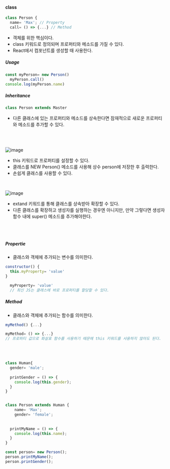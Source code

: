 #### class
```JavaScript
class Person {
  name= 'Max'; // Property
  call= () => {...} // Method
```
- 객체를 위한 핵심이다.
- class 키워드로 정의되며 프로퍼티와 메소드를 가질 수 있다.
- React에서 컴포넌트를 생성할 때 사용한다.

##### Usage
```JavaScript
const myPerson= new Person()
  myPerson.call()
console.log(myPerson.name)
```
##### Inheritance
```JavaScript
class Person extends Master
```
- 다른 클래스에 있는 프로퍼티와 메소드를 상속한다면 잠재적으로 새로운 프로퍼티와 메소드를 추가할 수 있다.

<br>
<br>

![image](https://user-images.githubusercontent.com/79950504/181182238-a93c7ca5-483e-4368-b558-ccb94205e236.png)
- this 키워드로 프로퍼티를 설정할 수 있다. 
- 클래스를 NEW Person() 메소드를 사용해 상수 person에 저장한 후 출력한다.
- 손쉽게 클래스를 사용할 수 있다.

<br>

![image](https://user-images.githubusercontent.com/79950504/181182979-a50b818d-3ad7-4d9c-84b2-98aecfdf1bb1.png)
- extand 키워드를 통해 클래스를 상속받아 확장할 수 있다.
- 다른 클래스를 확장하고 생성자를 실행하는 경우엔 아니지만, 만약 그렇다면 생성자 함수 내에 super() 메소드를 추가해야한다.

<br>
<br>

##### Propertie
- 클래스와 객체에 추가되는 변수를 의미한다.
```JavaScript
constructor() {
  this.myProperty= 'value'
}
```
```JavaScript
  myProperty= 'value'
  // 최신 JS는 클래스에 바로 프로퍼티를 할당할 수 있다.
```


##### Method
- 클래스와 객체에 추가되는 함수를 의미한다.
```JavaScript
myMethod() {...}
```
```JavaScript
myMethod= () => {...}
// 프로퍼티 값으로 화살표 함수를 사용하기 때문에 this 키워드를 사용하지 않아도 된다.
```


<br>
<br>


```JavaScript
class Human{
  gender= 'male';
 
  printGender = () => {
    console.log(this.gender);
  }
}


class Person extends Human {
    name= 'Max';
    gender= 'female';
  
  
  printMyName = () => {
    console.log(this.name);
  }
}

const person= new Person();
person.printMyName();
person.printGender();
```


